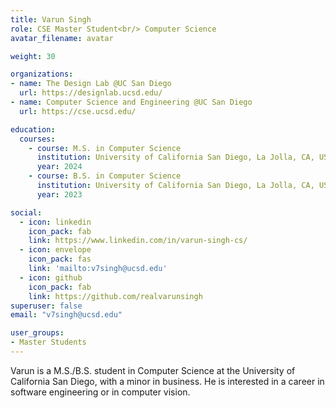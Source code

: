 ```yaml
---
title: Varun Singh
role: CSE Master Student<br/> Computer Science
avatar_filename: avatar

weight: 30

organizations:
- name: The Design Lab @UC San Diego
  url: https://designlab.ucsd.edu/
- name: Computer Science and Engineering @UC San Diego
  url: https://cse.ucsd.edu/

education:
  courses:
    - course: M.S. in Computer Science
      institution: University of California San Diego, La Jolla, CA, USA
      year: 2024
    - course: B.S. in Computer Science
      institution: University of California San Diego, La Jolla, CA, USA
      year: 2023

social:
  - icon: linkedin
    icon_pack: fab
    link: https://www.linkedin.com/in/varun-singh-cs/
  - icon: envelope
    icon_pack: fas
    link: 'mailto:v7singh@ucsd.edu'
  - icon: github
    icon_pack: fab
    link: https://github.com/realvarunsingh
superuser: false
email: "v7singh@ucsd.edu"

user_groups:
- Master Students
---
```


Varun is a M.S./B.S. student in Computer Science at the University of California San Diego, with a minor in business. He is interested in a career in software engineering or in computer vision. 

